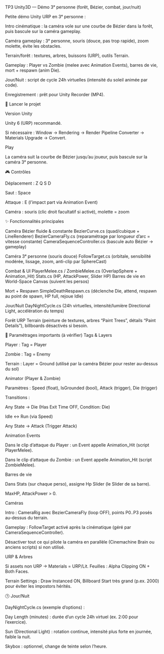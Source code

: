 TP3 Unity3D — Démo 3ᵉ personne (forêt, Bézier, combat, jour/nuit)

Petite démo Unity URP en 3ᵉ personne :

Intro cinématique : la caméra vole sur une courbe de Bézier dans la forêt, puis bascule sur la caméra gameplay.

Caméra gameplay : 3ᵉ personne, souris (douce, pas trop rapide), zoom molette, évite les obstacles.

Terrain/forêt : textures, arbres, buissons (URP), outils Terrain.

Gameplay : Player vs Zombie (melee avec Animation Events), barres de vie, mort + respawn (anim Die).

Jour/Nuit : script de cycle 24h virtuelles (intensité du soleil animée par code).

Enregistrement : prêt pour Unity Recorder (MP4).

🚀 Lancer le projet

Version Unity

Unity 6 (URP) recommandé.

Si nécessaire : Window → Rendering → Render Pipeline Converter → Materials Upgrade → Convert.



Play

La caméra suit la courbe de Bézier jusqu’au joueur, puis bascule sur la caméra 3ᵉ personne.

🎮 Contrôles

Déplacement : Z Q S D

Saut : Space

Attaque : E (l’impact part via Animation Event)

Caméra : souris (clic droit facultatif si activé), molette = zoom

✨ Fonctionnalités principales

Caméra Bézier fluide & constante
BezierCurve.cs (quad/cubique + LineRenderer)
BezierCameraFly.cs (reparamétrage par longueur d’arc = vitesse constante)
CameraSequenceController.cs (bascule auto Bézier → gameplay)

Caméra 3ᵉ personne (souris douce)
FollowTarget.cs (orbitale, sensibilité modérée, lissage, zoom, anti-clip par SphereCast)

Combat & UI
PlayerMelee.cs / ZombieMelee.cs (OverlapSphere + Animation_Hit)
Stats.cs (HP, AttackPower, Slider HP)
Barres de vie en World-Space Canvas (suivent les persos)

Mort + Respawn
SimpleDeathRespawn.cs (déclenche Die, attend, respawn au point de spawn, HP full, rejoue Idle)

Jour/Nuit
DayNightCycle.cs (24h virtuelles, intensité/lumière Directional Light, accélération du temps)

Forêt URP
Terrain (peinture de textures, arbres “Paint Trees”, détails “Paint Details”), billboards désactivés si besoin.

🔧 Paramétrages importants (à vérifier)
Tags & Layers

Player : Tag = Player

Zombie : Tag = Enemy

Terrain : Layer = Ground (utilisé par la caméra Bézier pour rester au-dessus du sol)

Animator (Player & Zombie)

Paramètres : Speed (float), IsGrounded (bool), Attack (trigger), Die (trigger)

Transitions :

Any State → Die (Has Exit Time OFF, Condition: Die)

Idle ↔ Run (via Speed)

Any State → Attack (Trigger Attack)

Animation Events

Dans le clip d’attaque du Player : un Event appelle Animation_Hit (script PlayerMelee).

Dans le clip d’attaque du Zombie : un Event appelle Animation_Hit (script ZombieMelee).

Barres de vie

Dans Stats (sur chaque perso), assigne Hp Slider (le Slider de sa barre).

MaxHP, AttackPower > 0.

Caméras

Intro : CameraRig avec BezierCameraFly (loop OFF), points P0..P3 posés au-dessus du terrain.

Gameplay : FollowTarget activé après la cinématique (géré par CameraSequenceController).

Désactiver tout ce qui pilote la caméra en parallèle (Cinemachine Brain ou anciens scripts) si non utilisé.

URP & Arbres

Si assets non URP → Materials = URP/Lit. Feuilles : Alpha Clipping ON + Both Faces.

Terrain Settings : Draw Instanced ON, Billboard Start très grand (p.ex. 2000) pour éviter les impostors hérités.

🕒 Jour/Nuit

DayNightCycle.cs (exemple d’options) :

Day Length (minutes) : durée d’un cycle 24h virtuel (ex. 2:00 pour l’exercice).

Sun (Directional Light) : rotation continue, intensité plus forte en journée, faible la nuit.

Skybox : optionnel, change de teinte selon l’heure.
